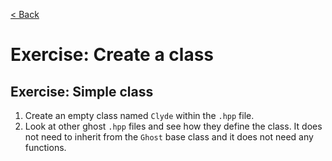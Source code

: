 [< Back](../README.md)

# Exercise: Create a class

## Exercise: Simple class

1. Create an empty class named `Clyde` within the `.hpp` file. 
2. Look at other ghost `.hpp` files and see how they define the class. It does not need to inherit from the `Ghost` base class and it does not need any functions. 
